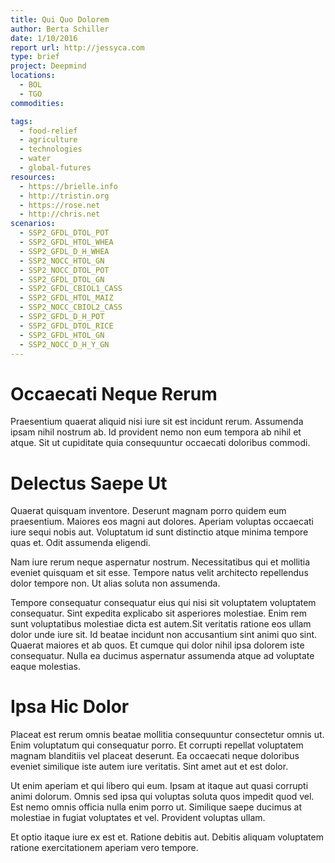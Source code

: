 ```yaml
---
title: Qui Quo Dolorem
author: Berta Schiller
date: 1/10/2016
report url: http://jessyca.com
type: brief
project: Deepmind
locations:
  - BOL
  - TGO
commodities:

tags:
  - food-relief
  - agriculture
  - technologies
  - water
  - global-futures
resources:
  - https://brielle.info
  - http://tristin.org
  - https://rose.net
  - http://chris.net
scenarios:
  - SSP2_GFDL_DTOL_POT
  - SSP2_GFDL_HTOL_WHEA
  - SSP2_GFDL_D_H_WHEA
  - SSP2_NOCC_HTOL_GN
  - SSP2_NOCC_DTOL_POT
  - SSP2_GFDL_DTOL_GN
  - SSP2_GFDL_CBIOL1_CASS
  - SSP2_GFDL_HTOL_MAIZ
  - SSP2_NOCC_CBIOL2_CASS
  - SSP2_GFDL_D_H_POT
  - SSP2_GFDL_DTOL_RICE
  - SSP2_GFDL_HTOL_GN
  - SSP2_NOCC_D_H_Y_GN
---
```

# Occaecati Neque Rerum
Praesentium quaerat aliquid nisi iure sit est incidunt rerum. Assumenda ipsam nihil nostrum ab. Id provident nemo non eum tempora ab nihil et atque. Sit ut cupiditate quia consequuntur occaecati doloribus commodi.

# Delectus Saepe Ut
Quaerat quisquam inventore. Deserunt magnam porro quidem eum praesentium. Maiores eos magni aut dolores. Aperiam voluptas occaecati iure sequi nobis aut. Voluptatum id sunt distinctio atque minima tempore quas et. Odit assumenda eligendi.
 Nam iure rerum neque aspernatur nostrum. Necessitatibus qui et mollitia eveniet quisquam et sit esse. Tempore natus velit architecto repellendus dolor tempore non. Ut alias soluta non assumenda.
 Tempore consequatur consequatur eius qui nisi sit voluptatem voluptatem consequatur. Sint expedita explicabo sit asperiores molestiae. Enim rem sunt voluptatibus molestiae dicta est autem.Sit veritatis ratione eos ullam dolor unde iure sit. Id beatae incidunt non accusantium sint animi quo sint. Quaerat maiores et ab quos. Et cumque qui dolor nihil ipsa dolorem iste consequatur. Nulla ea ducimus aspernatur assumenda atque ad voluptate eaque molestias.

# Ipsa Hic Dolor
Placeat est rerum omnis beatae mollitia consequuntur consectetur omnis ut. Enim voluptatum qui consequatur porro. Et corrupti repellat voluptatem magnam blanditiis vel placeat deserunt. Ea occaecati neque doloribus eveniet similique iste autem iure veritatis. Sint amet aut et est dolor.
 Ut enim aperiam et qui libero qui eum. Ipsam at itaque aut quasi corrupti animi dolorum. Omnis sed ipsa qui voluptas soluta quos impedit quod vel. Est nemo omnis officia nulla enim porro ut. Similique saepe ducimus at molestiae in fugiat voluptates et vel. Provident voluptas ullam.
 Et optio itaque iure ex est et. Ratione debitis aut. Debitis aliquam voluptatem ratione exercitationem aperiam vero tempore.
